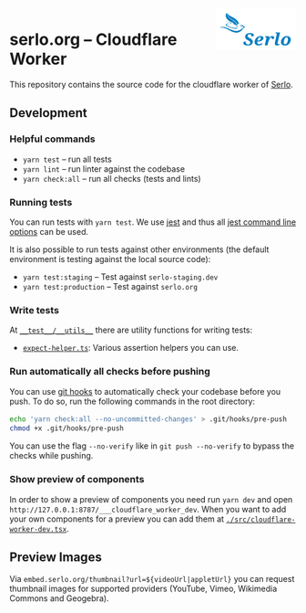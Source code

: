 <img src="https://raw.githubusercontent.com/serlo/frontend/staging/apps/web/public/_assets/img/serlo-logo-gh.svg" alt="Serlo Logo" title="Serlo" align="right" height="75" />

# serlo.org – Cloudflare Worker

This repository contains the source code for the cloudflare worker of [Serlo](https://serlo.org/).

## Development

### Helpful commands

- `yarn test` – run all tests
- `yarn lint` – run linter against the codebase
- `yarn check:all` – run all checks (tests and lints)

### Running tests

You can run tests with `yarn test`. We use [jest](https://jestjs.io/) and thus all [jest command line options](https://jestjs.io/docs/en/cli) can be used.

It is also possible to run tests against other environments (the default environment is testing against the local source code):

- `yarn test:staging` – Test against `serlo-staging.dev`
- `yarn test:production` – Test against `serlo.org`

### Write tests

At [`__test__/__utils__`](./__tests__/__utils__) there are utility functions for writing tests:

- [`expect-helper.ts`](./__tests__/__utils__/expect-helper.ts): Various assertion helpers you can use.

### Run automatically all checks before pushing

You can use [git hooks](https://git-scm.com/book/en/v2/Customizing-Git-Git-Hooks) to automatically check your codebase before you push. To do so, run the following commands in the root directory:

```sh
echo 'yarn check:all --no-uncommitted-changes' > .git/hooks/pre-push
chmod +x .git/hooks/pre-push
```

You can use the flag `--no-verify` like in `git push --no-verify` to bypass the checks while pushing.

### Show preview of components

In order to show a preview of components you need run `yarn dev` and open `http://127.0.0.1:8787/___cloudflare_worker_dev`. When you want to add your own components for a preview you can add them at [`./src/cloudflare-worker-dev.tsx`](./src/cloudflare-worker-dev.tsx).

## Preview Images

Via `embed.serlo.org/thumbnail?url=${videoUrl|appletUrl}` you can request thumbnail images for supported providers (YouTube, Vimeo, Wikimedia Commons and Geogebra).
